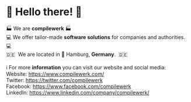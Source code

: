 # :information_desk_person: Hello there! :information_desk_person:<br>
:factory: We are **compilewerk** :factory:<br>
:computer: We offer tailor-made **software solutions** for companies and authorities. :computer: <br>
:de: &nbsp;We are located in :round_pushpin: Hamburg, **Germany**. &nbsp;:de:  
<br>
:information_source: For more **information** you can visit our website and social media:<br>
Website: https://www.compilewerk.com/ <br>
Twitter: https://twitter.com/compilewerk<br>
Facebook: https://www.facebook.com/compilewerk<br>
LinkedIn: https://www.linkedin.com/company/compilewerk/
